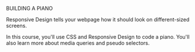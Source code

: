 BUILDING A PIANO

Responsive Design tells your webpage how it should look on different-sized screens.

In this course, you'll use CSS and Responsive Design to code a piano. You'll also learn more about media queries and pseudo selectors.

